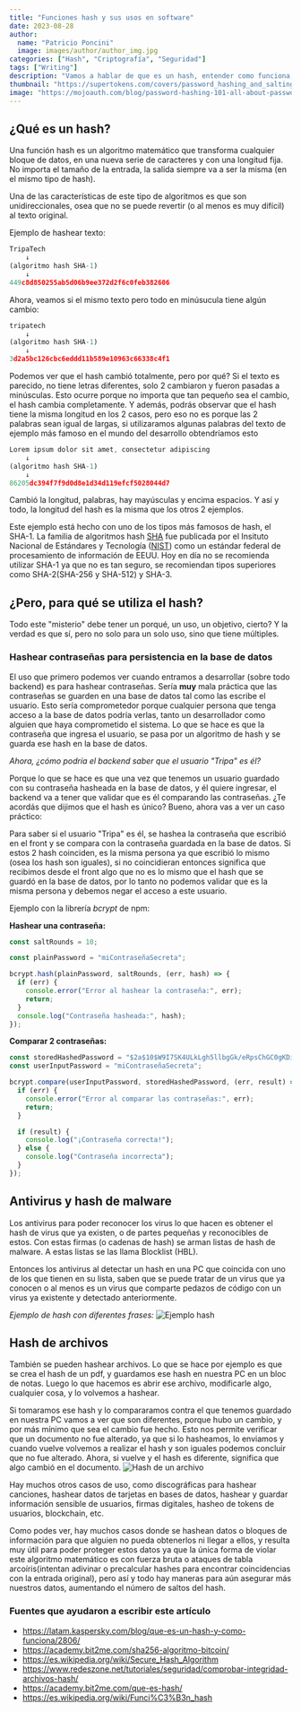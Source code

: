 ```yaml
---
title: "Funciones hash y sus usos en software"
date: 2023-08-28
author:
  name: "Patricio Poncini"
  image: images/author/author_img.jpg
categories: ["Hash", "Criptografía", "Seguridad"]
tags: ["Writing"]
description: "Vamos a hablar de que es un hash, entender como funciona, que tipos existen, como hashear una contraseña, y otros usos de las funciones hash en el mundo de la informática"
thumbnail: "https://supertokens.com/covers/password_hashing_and_salting.png"
image: "https://mojoauth.com/blog/password-hashing-101-all-about-password-hashing-and-how-it-works/password-hashing.png"
---
```


## ¿Qué es un hash?

Una función hash es un algoritmo matemático que transforma cualquier bloque de datos, en una nueva serie de caracteres y con una longitud fija. No importa el tamaño de la entrada, la salida siempre va a ser la misma (en el mismo tipo de hash).

Una de las características de este tipo de algoritmos es que son unidireccionales, osea que no se puede revertir (o al menos es muy difícil) al texto original.

Ejemplo de hashear texto:

```js
TripaTech
    ↓
(algoritmo hash SHA-1)
    ↓
449c8d850255ab5d06b9ee372d2f6c0feb382606
```

Ahora, veamos si el mismo texto pero todo en minúsucula tiene algún cambio:

```js
tripatech
    ↓
(algoritmo hash SHA-1)
    ↓
3d2a5bc126cbc6eddd11b589e10963c66338c4f1
```

Podemos ver que el hash cambió totalmente, pero por qué? Si el texto es parecido, no tiene letras diferentes, solo 2 cambiaron y fueron pasadas a minúsculas. Esto ocurre porque no importa que tan pequeño sea el cambio, el hash cambia completamente. Y además, podrás observar que el hash tiene la misma longitud en los 2 casos, pero eso no es porque las 2 palabras sean igual de largas, si utilizaramos algunas palabras del texto de ejemplo más famoso en el mundo del desarrollo obtendríamos esto

```js
Lorem ipsum dolor sit amet, consectetur adipiscing
    ↓
(algoritmo hash SHA-1)
    ↓
86205dc394f7f9d0d8e1d34d119efcf5028044d7
```

Cambió la longitud, palabras, hay mayúsculas y encima espacios. Y así y todo, la longitud del hash es la misma que los otros 2 ejemplos.

Este ejemplo está hecho con uno de los tipos más famosos de hash, el SHA-1. La familia de algoritmos hash [SHA](https://link.springer.com/referenceworkentry/10.1007/0-387-23483-7_388) fue publicada por el Insituto Nacional de Estándares y Tecnología ([NIST](https://www.nist.gov/)) como un estándar federal de procesamiento de información de EEUU. Hoy en día no se recomienda utilizar SHA-1 ya que no es tan seguro, se recomiendan tipos superiores como SHA-2(SHA-256 y SHA-512) y SHA-3.

## ¿Pero, para qué se utiliza el hash?

Todo este "misterio" debe tener un porqué, un uso, un objetivo, cierto? Y la verdad es que sí, pero no solo para un solo uso, sino que tiene múltiples.

### Hashear contraseñas para persistencia en la base de datos

El uso que primero podemos ver cuando entramos a desarrollar (sobre todo backend) es para hashear contraseñas. Sería **muy** mala práctica que las contraseñas se guarden en una base de datos tal como las escribe el usuario. Esto sería comprometedor porque cualquier persona que tenga acceso a la base de datos podría verlas, tanto un desarrollador como alguien que haya comprometido el sistema. Lo que se hace es que la contraseña que ingresa el usuario, se pasa por un algoritmo de hash y se guarda ese hash en la base de datos.

_Ahora, ¿cómo podría el backend saber que el usuario "Tripa" es él?_

Porque lo que se hace es que una vez que tenemos un usuario guardado con su contraseña hasheada en la base de datos, y él quiere ingresar, el backend va a tener que validar que es él comparando las contraseñas. ¿Te acordás que dijimos que el hash es único? Bueno, ahora vas a ver un caso práctico:

Para saber si el usuario "Tripa" es él, se hashea la contraseña que escribió en el front y se compara con la contraseña guardada en la base de datos. Si estos 2 hash coinciden, es la misma persona ya que escribió lo mismo (osea los hash son iguales), si no coincidieran entonces significa que recibimos desde el front algo que no es lo mismo que el hash que se guardó en la base de datos, por lo tanto no podemos validar que es la misma persona y debemos negar el acceso a este usuario.

Ejemplo con la librería _bcrypt_ de npm:

**Hashear una contraseña:**

```js
const saltRounds = 10;

const plainPassword = "miContraseñaSecreta";

bcrypt.hash(plainPassword, saltRounds, (err, hash) => {
  if (err) {
    console.error("Error al hashear la contraseña:", err);
    return;
  }
  console.log("Contraseña hasheada:", hash);
});
```

**Comparar 2 contraseñas:**

```js
const storedHashedPassword = "$2a$10$W9I7SK4ULkLgh5llbgGk/eRpsChGC0gKDizWeDzz6F55ys.sErakm";
const userInputPassword = "miContraseñaSecreta";

bcrypt.compare(userInputPassword, storedHashedPassword, (err, result) => {
  if (err) {
    console.error("Error al comparar las contraseñas:", err);
    return;
  }

  if (result) {
    console.log("¡Contraseña correcta!");
  } else {
    console.log("Contraseña incorrecta");
  }
});
```

## Antivirus y hash de malware
Los antivirus para poder reconocer los virus lo que hacen es obtener el hash de virus que ya existen, o de partes pequeñas y reconocibles de estos. Con estas firmas (o cadenas de hash) se arman listas de hash de malware. A estas listas se las llama Blocklist (HBL).

Entonces los antivirus al detectar un hash en una PC que coincida con uno de los que tienen en su lista, saben que se puede tratar de un virus que ya conocen o al menos es un virus que comparte pedazos de código con un virus ya existente y detectado anteriormente.

*Ejemplo de hash con diferentes frases:*
![Ejemplo hash](https://upload.wikimedia.org/wikipedia/commons/thumb/1/1c/Hash_function2-es.svg/1200px-Hash_function2-es.svg.png)

## Hash de archivos
También se pueden hashear archivos. Lo que se hace por ejemplo es que se crea el hash de un pdf, y guardamos ese hash en nuestra PC en un bloc de notas. Luego lo que hacemos es abrir ese archivo, modificarle algo, cualquier cosa, y lo volvemos a hashear.

Si tomaramos ese hash y lo compararamos contra el que tenemos guardado en nuestra PC vamos a ver que son diferentes, porque hubo un cambio, y por más mínimo que sea el cambio fue hecho. Esto nos permite verificar que un documento no fue alterado, ya que si lo hasheamos, lo enviamos y cuando vuelve volvemos a realizar el hash y son iguales podemos concluir que no fue alterado. Ahora, si vuelve y el hash es diferente, significa que algo cambió en el documento.
![Hash de un archivo](https://web.uanataca.com/uploads/images/1/v/o/ocp-unicidad-del-hash-diferente-documento-nuevo-hash.png)

Hay muchos otros casos de uso, como discográficas para hashear canciones, hashear datos de tarjetas en bases de datos, hashear y guardar información sensible de usuarios, firmas digitales, hasheo de tokens de usuarios, blockchain, etc.

Como podes ver, hay muchos casos donde se hashean datos o bloques de información para que alguien no pueda obtenerlos ni llegar a ellos, y resulta muy útil para poder proteger estos datos ya que la única forma de violar este algoritmo matemático es con fuerza bruta o ataques de tabla arcoíris(intentan adivinar o precalcular hashes para encontrar coincidencias con la entrada original), pero así y todo hay maneras para aún asegurar más nuestros datos, aumentando el número de saltos del hash.


### Fuentes que ayudaron a escribir este artículo
- https://latam.kaspersky.com/blog/que-es-un-hash-y-como-funciona/2806/
- https://academy.bit2me.com/sha256-algoritmo-bitcoin/
- https://es.wikipedia.org/wiki/Secure_Hash_Algorithm
- https://www.redeszone.net/tutoriales/seguridad/comprobar-integridad-archivos-hash/
- https://academy.bit2me.com/que-es-hash/
- https://es.wikipedia.org/wiki/Funci%C3%B3n_hash